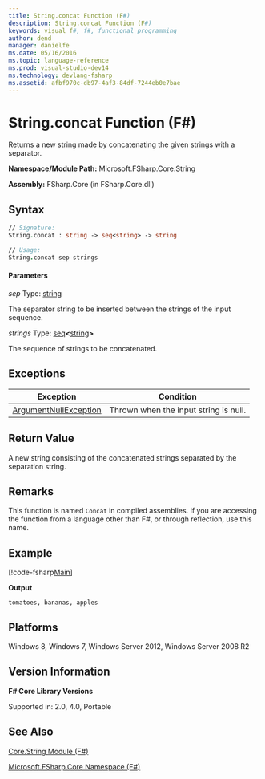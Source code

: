 ```yaml
---
title: String.concat Function (F#)
description: String.concat Function (F#)
keywords: visual f#, f#, functional programming
author: dend
manager: danielfe
ms.date: 05/16/2016
ms.topic: language-reference
ms.prod: visual-studio-dev14
ms.technology: devlang-fsharp
ms.assetid: afbf970c-db97-4af3-84df-7244eb0e7bae 
---
```


# String.concat Function (F#)

Returns a new string made by concatenating the given strings with a separator.

**Namespace/Module Path:** Microsoft.FSharp.Core.String

**Assembly:** FSharp.Core (in FSharp.Core.dll)


## Syntax

```fsharp
// Signature:
String.concat : string -> seq<string> -> string

// Usage:
String.concat sep strings
```

#### Parameters
*sep*
Type: [string](https://msdn.microsoft.com/library/12b97856-ec80-4f70-a018-afb0753f755a)


The separator string to be inserted between the strings of the input sequence.


*strings*
Type: [seq](https://msdn.microsoft.com/library/2f0c87c6-8a0d-4d33-92a6-10d1d037ce75)**&lt;**[string](https://msdn.microsoft.com/library/12b97856-ec80-4f70-a018-afb0753f755a)**&gt;**


The sequence of strings to be concatenated.

## Exceptions
|Exception|Condition|
|----|----|
|[ArgumentNullException](https://msdn.microsoft.com/library/system.argumentnullexception.aspx)|Thrown when the input string is null.|

## Return Value

A new string consisting of the concatenated strings separated by the separation string.

## Remarks
This function is named `Concat` in compiled assemblies. If you are accessing the function from a language other than F#, or through reflection, use this name.

## Example

[!code-fsharp[Main](snippets/fsstrings/snippet2.fs)]

**Output**

```
tomatoes, bananas, apples
```

## Platforms
Windows 8, Windows 7, Windows Server 2012, Windows Server 2008 R2


## Version Information
**F# Core Library Versions**

Supported in: 2.0, 4.0, Portable

## See Also
[Core.String Module &#40;F&#35;&#41;](Core.String-Module-%5BFSharp%5D.md)

[Microsoft.FSharp.Core Namespace &#40;F&#35;&#41;](Microsoft.FSharp.Core-Namespace-%5BFSharp%5D.md)